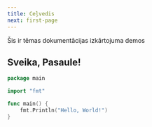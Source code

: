 ```yaml
---
title: Ceļvedis
next: first-page
---
```


Šis ir tēmas dokumentācijas izkārtojuma demos

## Sveika, Pasaule!

```go {filename="main.go"}
package main

import "fmt"

func main() {
    fmt.Println("Hello, World!")
}
```

